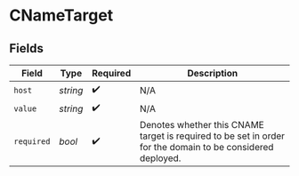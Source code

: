# CNameTarget


## Fields

| Field                                                                                                       | Type                                                                                                        | Required                                                                                                    | Description                                                                                                 |
| ----------------------------------------------------------------------------------------------------------- | ----------------------------------------------------------------------------------------------------------- | ----------------------------------------------------------------------------------------------------------- | ----------------------------------------------------------------------------------------------------------- |
| `host`                                                                                                      | *string*                                                                                                    | :heavy_check_mark:                                                                                          | N/A                                                                                                         |
| `value`                                                                                                     | *string*                                                                                                    | :heavy_check_mark:                                                                                          | N/A                                                                                                         |
| `required`                                                                                                  | *bool*                                                                                                      | :heavy_check_mark:                                                                                          | Denotes whether this CNAME target is required to be set in order for the domain to be considered deployed.<br/> |